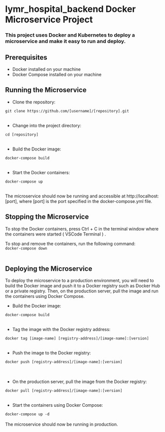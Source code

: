 


# lymr_hospital_backend Docker Microservice Project

<h3>This project uses Docker and Kubernetes to deploy a microservice and make it easy to run and deploy.</h3>

## Prerequisites
<ul>
<li>Docker installed on your machine</li>
<li>Docker Compose installed on your machine</li>
</ul>

## Running the Microservice
<ul><li>Clone the repository:</li></ul>
<code>git clone https://github.com/[username]/[repository].git
</code><br>
<ul><li>Change into the project directory:</li></ul>
<code>cd [repository]</code><br><br>
<ul><li>Build the Docker image:</li></ul>
<code>docker-compose build</code><br><br>
<ul>
<li>Start the Docker containers:</li></ul>
<code>docker-compose up</code><br><br>

The microservice should now be running and accessible at http://localhost:[port], where [port] is the port specified in the docker-compose.yml file.

## Stopping the Microservice
To stop the Docker containers, press Ctrl + C in the terminal window where the containers were started ( VSCode Terminal ) .

To stop and remove the containers, run the following command:<br>
<code>docker-compose down</code><br><br>
## Deploying the Microservice
To deploy the microservice to a production environment, you will need to build the Docker image and push it to a Docker registry such as Docker Hub or a private registry. Then, on the production server, pull the image and run the containers using Docker Compose.
<ul><li>Build the Docker image:</li></ul>
<code>docker-compose build</code><br><br>
<ul><li>Tag the image with the Docker registry address:</li></ul>
<code>docker tag [image-name] [registry-address]/[image-name]:[version]</code><br><br>
<ul><li>Push the image to the Docker registry:</li></ul>
<code>docker push [registry-address]/[image-name]:[version]</code><br><br><br>
<ul><li>On the production server, pull the image from the Docker registry:</li></ul>
<code>docker pull [registry-address]/[image-name]:[version]</code><br><br>
<ul><li>Start the containers using Docker Compose:</li></ul>
<code>docker-compose up -d</code><br><br>
The microservice should now be running in production.



